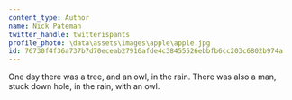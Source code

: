 ```yaml
---
content_type: Author
name: Nick Pateman
twitter_handle: twitterispants
profile_photo: \data\assets\images\apple\apple.jpg
id: 76730f4f36a737b7d70eceab27916afde4c38455526ebbfb6cc203c6802b974a
---
```


One day there was a tree, and an owl, in the rain.  There was also a man, stuck down hole, in the rain, with an owl.